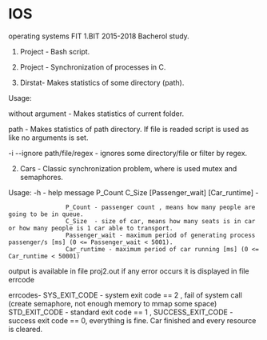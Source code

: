 # IOS
operating systems FIT 1.BIT 2015-2018 Bacherol study.

1. Project - Bash script.

2. Project - Synchronization of processes in C.

1. Dirstat- Makes statistics of some directory (path).

Usage:

  without argument - Makes statistics of current folder.
  
  path - Makes statistics of path directory. If file is readed script is used as like no arguments is set.
  
  -i --ignore path/file/regex - ignores some directory/file or filter by regex.
  
2. Cars - Classic synchronization problem, where is used mutex and semaphores.

Usage:
  -h - help message
  P_Count C_Size [Passenger_wait] [Car_runtime] - 
  
                    P_Count - passenger count , means how many people are going to be in queue.
                    C_Size  - size of car, means how many seats is in car or how many people is 1 car able to transport.
                    Passenger_wait - maximum period of generating process passenger/s [ms] (0 <= Passenger_wait < 5001).
                    Car_runtime - maximum period of car running [ms] (0 <= Car_runtime < 50001)
                    
  output is available in file proj2.out if any error occurs it is displayed in file errcode
  
  errcodes- SYS_EXIT_CODE - system exit code == 2 , fail of system call (create semaphore, not enough memory to mmap some space)
            STD_EXIT_CODE - standard exit code == 1 , 
            SUCCESS_EXIT_CODE - success exit code == 0, everything is fine. Car finished and every resource is cleared.
